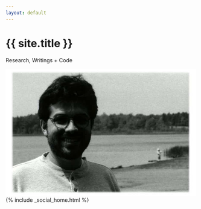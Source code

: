 ```yaml
---
layout: default
---
```




<div class="page-header">
    <h1 class="text-left header-title">{{ site.title }}</h1>
    <p class="lead text-left subhead-home">Research, Writings + Code</p>
</div>


<img src="/assets/img/jumbotronbackground.jpg" alt=" " class="jumbotronwidth">          
{% include _social_home.html %}






